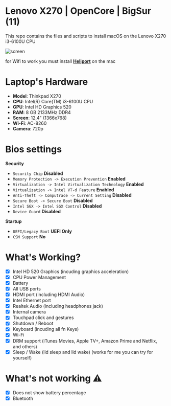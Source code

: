 # Lenovo X270 | OpenCore | BigSur (11)
This repo contains the files and scripts to install macOS on the Lenovo X270 i3-6100U CPU

![screen](https://user-images.githubusercontent.com/80203026/158066200-f0282463-e31b-44f3-9c19-891070791b39.png)

for Wifi to work you must install **[Heliport](https://github.com/OpenIntelWireless/HeliPort)** on the mac

# Laptop's Hardware
- <b>Model</b>: Thinkpad X270
- <b>CPU</b>: Intel(R) Core(TM) i3-6100U CPU
- <b>GPU</b>: Intel HD Graphics 520
- <b>RAM</b>: 8 GB 2133MHz DDR4
- <b>Screen</b>: 12,4" (1366x768)
- <b>Wi-Fi</b>: AC-8260
- <b>Camera</b>: 720p

# Bios settings

<b>Security</b>
- `Security Chip` **Disabled**
- `Memory Protection -> Execution Prevention` **Enabled**
- `Virtualization -> Intel Virtualization Technology` **Enabled**
- `Virtualization -> Intel VT-d Feature` **Enabled**
- `Anti-Theft -> Computrace -> Current Setting` **Disabled**
- `Secure Boot -> Secure Boot` **Disabled**
- `Intel SGX -> Intel SGX Control` **Disabled**
- `Device Guard` **Disabled**

<b>Startup</b>
- `UEFI/Legacy Boot` **UEFI Only**
- `CSM Support` **No**

# What's Working?
- [x] Intel HD 520 Graphics (incuding graphics acceleration)
- [x] CPU Power Management
- [x] Battery
- [x] All USB ports
- [x] HDMI port (including HDMI Audio)
- [x] Intel Ethernet port
- [x] Realtek Audio (including headphones jack)
- [x] Internal camera
- [x] Touchpad click and gestures
- [x] Shutdown / Reboot
- [x] Keyboard (incuding all fn Keys)
- [x] Wi-Fi
- [x] DRM support (iTunes Movies, Apple TV+, Amazon Prime and Netflix, and others)
- [x] Sleep / Wake (lid sleep and lid wake) (works for me you can try for yourself)

# What's not working ⚠️
- [x] Does not show battery percentage
- [x] Bluetooth
